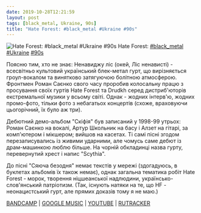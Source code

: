 ```yaml
---
date: 2019-10-28T12:21:59
layout: post
tags: [black_metal, Ukraine, 90s]
title: "Hate Forest: #black_metal #Ukraine #90s"
---
```

![Hate Forest: #black_metal #Ukraine #90s](https://f4.bcbits.com/img/a0419365038_5.jpg)
Hate Forest: [#black_metal](/tags/#black_metal) [#Ukraine](/tags/#Ukraine) [#90s](/tags/#90s)

Поясню тим, хто не знає: Ненавиджу ліс (окей, Ліс ненависті) - всесвітньо культовий український блек-метал гурт, що вирізняється гроул-вокалом та винятково затягуючою болітною атмосферою. Фронтмен Роман Саєнко свого часу проробив колосальну працю з просування своїх гуртів Hate Forest та Drudkh серед дистриб&#39;юторів екстремальної музики у всьому світі. Однак - жодних інтерв&#39;ю, жодних промо-фото, тільки фото з небагатьох концертів (схоже, враховуючи цьогорічний, їх було аж три).

Дебютний демо-альбом &quot;Скіфія&quot; був записаний у 1998-99 утрьох: Роман Саєнко на вокалі, Артур Школьник на басу і Алзет на гітарі, за комп&#39;ютером і мікшером; вийшов на касетах. Ті самі пісні згодом перезаписувались із живими ударними, але чомусь саме дебют із драм-машинкою люблю більше. На чорній обкладинці назва гурту, перевернутий хрест і напис &quot;Scythia&quot;. 

До пісні &quot;Сяюча безодня&quot; немає текстів у мережі (здогадуюсь, в буклетах альбомів їх також немає), однак загальна тематика робіт Hate Forest - морок, творення ніцшеанської надлюдини, українсько-слов&#39;янський патріотизм. (Так, існують натяки на те, що HF - неонацистський гурт, але прямих доказів тому я не маю.)

[BANDCAMP](https://osmoseproductions.bandcamp.com/album/scythia) | [GOOGLE MUSIC](https://play.google.com/music/m/Bmxupwidhcxkiazai7sx4sq7saa?t=Scythia_-_Hate_Forest) | [YOUTUBE](https://www.youtube.com/playlist?list=OLAK5uy_mhSwmuZ-6bTw-kEp-Jwcy1Aj7r_yXTL-c) | [RUTRACKER](https://rutracker.org/forum/viewtopic.php?t=3312488)